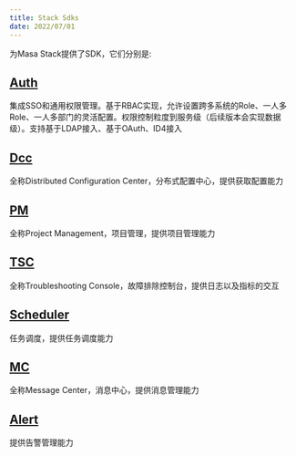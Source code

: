 ```yaml
---
title: Stack Sdks
date: 2022/07/01
---
```


为Masa Stack提供了SDK，它们分别是:

## [Auth](#)

集成SSO和通用权限管理。基于RBAC实现，允许设置跨多系统的Role、一人多Role、一人多部门的灵活配置。权限控制粒度到服务级（后续版本会实现数据级）。支持基于LDAP接入、基于OAuth、ID4接入

## [Dcc](#)

全称Distributed Configuration Center，分布式配置中心，提供获取配置能力

## [PM](#)

全称Project Management，项目管理，提供项目管理能力

## [TSC](#)

全称Troubleshooting Console，故障排除控制台，提供日志以及指标的交互

## [Scheduler](#)

任务调度，提供任务调度能力

## [MC](#)

全称Message Center，消息中心，提供消息管理能力

## [Alert](#)

提供告警管理能力